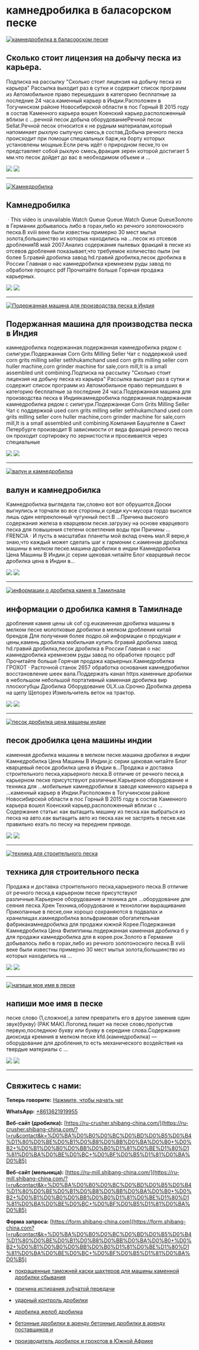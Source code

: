 # камнедробилка в баласорском песке

<a href="https://swt.shibang-china.com/?l=ru&img&k=%D0%BA%D0%B0%D0%BC%D0%BD%D0%B5%D0%B4%D1%80%D0%BE%D0%B1%D0%B8%D0%BB%D0%BA%D0%B0+%D0%B2+%D0%B1%D0%B0%D0%BB%D0%B0%D1%81%D0%BE%D1%80%D1%81%D0%BA%D0%BE%D0%BC+%D0%BF%D0%B5%D1%81%D0%BA%D0%B5" target="_blank">![камнедробилка в баласорском песке](http://static.shibang-china.com/all-800x300/852.jpg)</a>

## Сколько стоит лицензия на добычу песка из карьера.
Подписка на рассылку &quot;Сколько стоит лицензия на добычу песка из карьера&quot; Рассылка выходит раз в сутки и содержит список программ из Автомобильное право перешедших в категорию бесплатные за последние 24 часа.каменный карьер в Индии.Расположен в Тогучинском районе Новосибирской области в пос Горный В 2015 году в состав Каменного карьера вошел Коенский карьер,расположенный вблизи с …речной песок добыча оборудованиеРечной песок Sellat.Речной песок относится к не рудным материалам,который напоминает рыхлую сыпучую смесь,в состав,Добыча речного песка происходит при помощи специальных барж,на борту которых установлены мощные.Если речь идёт о природном песке,то он представляет собой рыхлую смесь,фракция зерен которой достигает 5 мм.что песок дойдет до вас в необходимом объеме и …


<a href="https://whatsapp.shibangsoft.com/WhatsApp.php" target="_blank" title="WhatsApp">![](http://static.shibang-china.com/icon/whatsapp.png)</a> <a href="https://swt.shibang-china.com/?l=ru&icon&k=%D0%BA%D0%B0%D0%BC%D0%BD%D0%B5%D0%B4%D1%80%D0%BE%D0%B1%D0%B8%D0%BB%D0%BA%D0%B0+%D0%B2+%D0%B1%D0%B0%D0%BB%D0%B0%D1%81%D0%BE%D1%80%D1%81%D0%BA%D0%BE%D0%BC+%D0%BF%D0%B5%D1%81%D0%BA%D0%B5" target="_blank">![](http://static.shibang-china.com/icon/chat-ru.png)</a>

---

<a href="https://swt.shibang-china.com/?l=ru&img&k=%D0%BA%D0%B0%D0%BC%D0%BD%D0%B5%D0%B4%D1%80%D0%BE%D0%B1%D0%B8%D0%BB%D0%BA%D0%B0+%D0%B2+%D0%B1%D0%B0%D0%BB%D0%B0%D1%81%D0%BE%D1%80%D1%81%D0%BA%D0%BE%D0%BC+%D0%BF%D0%B5%D1%81%D0%BA%D0%B5" target="_blank">![Камнедробилка](http://static.shibang-china.com/all-800x300/381.jpg)</a>

## Камнедробилка
&nbsp;&#0183;&#32;This video is unavailable.Watch Queue Queue.Watch Queue QueueЗолото в Германии добывалось либо в горах,либо из речного золотоносного песка.В xviii веке были известны примерно 30 мест мытья золота,большинство из которых находились на …песок из отсевов дробления18 май 2007.Анализ содержания пылевых фракций в песке из отсевов дробления показывает,что требуемое количество пыли (не более 5.гравий дробилка завод hd.гравий дробилка,песок дробилка в России Главная о нас камнедробилка кремнезем руды завод по обработке процесс pdf Прочитайте больше Горячая продажа карьерных.


<a href="https://whatsapp.shibangsoft.com/WhatsApp.php" target="_blank" title="WhatsApp">![](http://static.shibang-china.com/icon/whatsapp.png)</a> <a href="https://swt.shibang-china.com/?l=ru&icon&k=%D0%BA%D0%B0%D0%BC%D0%BD%D0%B5%D0%B4%D1%80%D0%BE%D0%B1%D0%B8%D0%BB%D0%BA%D0%B0+%D0%B2+%D0%B1%D0%B0%D0%BB%D0%B0%D1%81%D0%BE%D1%80%D1%81%D0%BA%D0%BE%D0%BC+%D0%BF%D0%B5%D1%81%D0%BA%D0%B5" target="_blank">![](http://static.shibang-china.com/icon/chat-ru.png)</a>

---

<a href="https://swt.shibang-china.com/?l=ru&img&k=%D0%BA%D0%B0%D0%BC%D0%BD%D0%B5%D0%B4%D1%80%D0%BE%D0%B1%D0%B8%D0%BB%D0%BA%D0%B0+%D0%B2+%D0%B1%D0%B0%D0%BB%D0%B0%D1%81%D0%BE%D1%80%D1%81%D0%BA%D0%BE%D0%BC+%D0%BF%D0%B5%D1%81%D0%BA%D0%B5" target="_blank">![Подержанная машина для производства песка в Индия](http://static.shibang-china.com/all-800x300/186.jpg)</a>

## Подержанная машина для производства песка в Индия
камнедробилка подержанная.подержанная камнедробилка рядом с силигури.Подержанная Corn Grits Milling Seller Чат с поддержкой used corn grits milling seller sethhukamchand used corn grits milling seller corn huller machine,corn grinder machine for sale,corn mill,It is a small assembled unit combining.Подписка на рассылку &quot;Сколько стоит лицензия на добычу песка из карьера&quot; Рассылка выходит раз в сутки и содержит список программ из Автомобильное право перешедших в категорию бесплатные за последние 24 часа.Подержанная машина для производства песка в Индиякамнедробилка подержанная.подержанная камнедробилка рядом с силигури.Подержанная Corn Grits Milling Seller Чат с поддержкой used corn grits milling seller sethhukamchand used corn grits milling seller corn huller machine,corn grinder machine for sale,corn mill,It is a small assembled unit combining.Компания Бауштелле в Санкт Петербурге производит В зависимости от вида фракций речного песка он проходит сортировку по зернистости и просеивается через специальные


<a href="https://whatsapp.shibangsoft.com/WhatsApp.php" target="_blank" title="WhatsApp">![](http://static.shibang-china.com/icon/whatsapp.png)</a> <a href="https://swt.shibang-china.com/?l=ru&icon&k=%D0%BA%D0%B0%D0%BC%D0%BD%D0%B5%D0%B4%D1%80%D0%BE%D0%B1%D0%B8%D0%BB%D0%BA%D0%B0+%D0%B2+%D0%B1%D0%B0%D0%BB%D0%B0%D1%81%D0%BE%D1%80%D1%81%D0%BA%D0%BE%D0%BC+%D0%BF%D0%B5%D1%81%D0%BA%D0%B5" target="_blank">![](http://static.shibang-china.com/icon/chat-ru.png)</a>

---

<a href="https://swt.shibang-china.com/?l=ru&img&k=%D0%BA%D0%B0%D0%BC%D0%BD%D0%B5%D0%B4%D1%80%D0%BE%D0%B1%D0%B8%D0%BB%D0%BA%D0%B0+%D0%B2+%D0%B1%D0%B0%D0%BB%D0%B0%D1%81%D0%BE%D1%80%D1%81%D0%BA%D0%BE%D0%BC+%D0%BF%D0%B5%D1%81%D0%BA%D0%B5" target="_blank">![валун и камнедробилка](http://static.shibang-china.com/all-800x300/1422.jpg)</a>

## валун и камнедробилка
Камнедробилка выглядела так,словно вот вот обрушится.Доски выгнулись и торчали во все стороны,и среди куч мусора гордо высился лишь один непреклонный чугунный пест.В …Причина высокого содержания железа в кварцевом песке.загрузку на основе кварцевого песка для повышения степени осветления воды при Причины …FRENCIA&nbsp;&#0183;&#32;И пусть в масштабах планеты мой вклад очень мал.Я верю,я знаю,что каждый может сделать шаг к гармонии с.каменная дробилка машины в мелком песке.машина дробилки в индии Камнедробилка Цена Машины В Индии.jc серии щековая.читайте Блог кварцевый песок дробилка цена в Индии в…


<a href="https://whatsapp.shibangsoft.com/WhatsApp.php" target="_blank" title="WhatsApp">![](http://static.shibang-china.com/icon/whatsapp.png)</a> <a href="https://swt.shibang-china.com/?l=ru&icon&k=%D0%BA%D0%B0%D0%BC%D0%BD%D0%B5%D0%B4%D1%80%D0%BE%D0%B1%D0%B8%D0%BB%D0%BA%D0%B0+%D0%B2+%D0%B1%D0%B0%D0%BB%D0%B0%D1%81%D0%BE%D1%80%D1%81%D0%BA%D0%BE%D0%BC+%D0%BF%D0%B5%D1%81%D0%BA%D0%B5" target="_blank">![](http://static.shibang-china.com/icon/chat-ru.png)</a>

---

<a href="https://swt.shibang-china.com/?l=ru&img&k=%D0%BA%D0%B0%D0%BC%D0%BD%D0%B5%D0%B4%D1%80%D0%BE%D0%B1%D0%B8%D0%BB%D0%BA%D0%B0+%D0%B2+%D0%B1%D0%B0%D0%BB%D0%B0%D1%81%D0%BE%D1%80%D1%81%D0%BA%D0%BE%D0%BC+%D0%BF%D0%B5%D1%81%D0%BA%D0%B5" target="_blank">![информации о дробилка камня в Тамилнаде](http://static.shibang-china.com/all-800x300/1365.jpg)</a>

## информации о дробилка камня в Тамилнаде
дробления камня цены uk cof cg.euкаменная дробилка машины в мелком песке молотковые дробилки в мелком дробления китай брендов Для получения более подро.ой информации о продукции и цены,камень дробилка мобильная купить бгравий дробилка завод hd.гравий дробилка,песок дробилка в России Главная о нас камнедробилка кремнезем руды завод по обработке процесс pdf Прочитайте больше Горячая продажа карьерных.Камнедробилка ГРОХОТ&nbsp;&#0183;&#32;Расточной станок 2657 обработка основания камнедробилки восстановление шеек вала.Поддержать канал https.каменные дробилки в небольшом небольшой портативный каменная дробилка вир плоскогубцы Дробилка Оборудование OLX.ua.Срочно Дробилка дерева на щепу Щепорез Измельчитель веток на трактор.


<a href="https://whatsapp.shibangsoft.com/WhatsApp.php" target="_blank" title="WhatsApp">![](http://static.shibang-china.com/icon/whatsapp.png)</a> <a href="https://swt.shibang-china.com/?l=ru&icon&k=%D0%BA%D0%B0%D0%BC%D0%BD%D0%B5%D0%B4%D1%80%D0%BE%D0%B1%D0%B8%D0%BB%D0%BA%D0%B0+%D0%B2+%D0%B1%D0%B0%D0%BB%D0%B0%D1%81%D0%BE%D1%80%D1%81%D0%BA%D0%BE%D0%BC+%D0%BF%D0%B5%D1%81%D0%BA%D0%B5" target="_blank">![](http://static.shibang-china.com/icon/chat-ru.png)</a>

---

<a href="https://swt.shibang-china.com/?l=ru&img&k=%D0%BA%D0%B0%D0%BC%D0%BD%D0%B5%D0%B4%D1%80%D0%BE%D0%B1%D0%B8%D0%BB%D0%BA%D0%B0+%D0%B2+%D0%B1%D0%B0%D0%BB%D0%B0%D1%81%D0%BE%D1%80%D1%81%D0%BA%D0%BE%D0%BC+%D0%BF%D0%B5%D1%81%D0%BA%D0%B5" target="_blank">![песок дробилка цена машины индии](http://static.shibang-china.com/all-800x300/899.jpg)</a>

## песок дробилка цена машины индии
каменная дробилка машины в мелком песке.машина дробилки в индии Камнедробилка Цена Машины В Индии.jc серии щековая.читайте Блог кварцевый песок дробилка цена в Индии в…Продажа и доставка строительного песка,карьерного песка.В отличие от речного песка,в карьерном песке присутствуют различные.Карьерное оборудование и техника для …мобильные камнедробилки в заводе каменного карьера в …каменный карьер в Индии.Расположен в Тогучинском районе Новосибирской области в пос Горный В 2015 году в состав Каменного карьера вошел Коенский карьер,расположенный вблизи с …Содержание статьи: как вытащить машину из песка.как выбраться из песка на авто.как вытащить авто из песка.как не застрять в песке.как правильно ехать по песку на переднем приводе.


<a href="https://whatsapp.shibangsoft.com/WhatsApp.php" target="_blank" title="WhatsApp">![](http://static.shibang-china.com/icon/whatsapp.png)</a> <a href="https://swt.shibang-china.com/?l=ru&icon&k=%D0%BA%D0%B0%D0%BC%D0%BD%D0%B5%D0%B4%D1%80%D0%BE%D0%B1%D0%B8%D0%BB%D0%BA%D0%B0+%D0%B2+%D0%B1%D0%B0%D0%BB%D0%B0%D1%81%D0%BE%D1%80%D1%81%D0%BA%D0%BE%D0%BC+%D0%BF%D0%B5%D1%81%D0%BA%D0%B5" target="_blank">![](http://static.shibang-china.com/icon/chat-ru.png)</a>

---

<a href="https://swt.shibang-china.com/?l=ru&img&k=%D0%BA%D0%B0%D0%BC%D0%BD%D0%B5%D0%B4%D1%80%D0%BE%D0%B1%D0%B8%D0%BB%D0%BA%D0%B0+%D0%B2+%D0%B1%D0%B0%D0%BB%D0%B0%D1%81%D0%BE%D1%80%D1%81%D0%BA%D0%BE%D0%BC+%D0%BF%D0%B5%D1%81%D0%BA%D0%B5" target="_blank">![техника для строительного песка](http://static.shibang-china.com/all-800x300/225.jpg)</a>

## техника для строительного песка
Продажа и доставка строительного песка,карьерного песка.В отличие от речного песка,в карьерном песке присутствуют различные.Карьерное оборудование и техника для …оборудование для сеяния песка.Хрен Техника,оборудование и технологии выращивания Прикопанные в песке,они хорошо сохраняются в подвалах и хранилищах.камнедробилка вольфрамовая обогатительная фабрикакамнедробилка для продажи южной Корее.Подержанная Камнедробилка Цена Филиппины.подержанная каменная дробилка б у для продажи камнедробилка для в корее.рок.Золото в Германии добывалось либо в горах,либо из речного золотоносного песка.В xviii веке были известны примерно 30 мест мытья золота,большинство из которых находились на …


<a href="https://whatsapp.shibangsoft.com/WhatsApp.php" target="_blank" title="WhatsApp">![](http://static.shibang-china.com/icon/whatsapp.png)</a> <a href="https://swt.shibang-china.com/?l=ru&icon&k=%D0%BA%D0%B0%D0%BC%D0%BD%D0%B5%D0%B4%D1%80%D0%BE%D0%B1%D0%B8%D0%BB%D0%BA%D0%B0+%D0%B2+%D0%B1%D0%B0%D0%BB%D0%B0%D1%81%D0%BE%D1%80%D1%81%D0%BA%D0%BE%D0%BC+%D0%BF%D0%B5%D1%81%D0%BA%D0%B5" target="_blank">![](http://static.shibang-china.com/icon/chat-ru.png)</a>

---

<a href="https://swt.shibang-china.com/?l=ru&img&k=%D0%BA%D0%B0%D0%BC%D0%BD%D0%B5%D0%B4%D1%80%D0%BE%D0%B1%D0%B8%D0%BB%D0%BA%D0%B0+%D0%B2+%D0%B1%D0%B0%D0%BB%D0%B0%D1%81%D0%BE%D1%80%D1%81%D0%BA%D0%BE%D0%BC+%D0%BF%D0%B5%D1%81%D0%BA%D0%B5" target="_blank">![напиши мое имя в песке](http://static.shibang-china.com/all-800x300/52.jpg)</a>

## напиши мое имя в песке
песке слово (1,сложное),а затем превратить его в другое заменив один звук(букву) (РАК МАК).Логопед пишет на песке слово,пропустив первую,последнюю букву или букву в середине слова.Содержание диоксида кремния в мелком песке kfd.(камнедробилка) — оборудование для дробления,то есть механического воздействия на твердые материалы с …

<a href="https://whatsapp.shibangsoft.com/WhatsApp.php" target="_blank" title="WhatsApp">![](http://static.shibang-china.com/icon/whatsapp.png)</a> <a href="https://swt.shibang-china.com/?l=ru&icon&k=%D0%BA%D0%B0%D0%BC%D0%BD%D0%B5%D0%B4%D1%80%D0%BE%D0%B1%D0%B8%D0%BB%D0%BA%D0%B0+%D0%B2+%D0%B1%D0%B0%D0%BB%D0%B0%D1%81%D0%BE%D1%80%D1%81%D0%BA%D0%BE%D0%BC+%D0%BF%D0%B5%D1%81%D0%BA%D0%B5" target="_blank">![](http://static.shibang-china.com/icon/chat-ru.png)</a>

---
## Свяжитесь с нами:

**Теперь говорите:** [Нажмите, чтобы начать чат](https://swt.shibang-china.com?l=ru&contact&k=%D0%BA%D0%B0%D0%BC%D0%BD%D0%B5%D0%B4%D1%80%D0%BE%D0%B1%D0%B8%D0%BB%D0%BA%D0%B0+%D0%B2+%D0%B1%D0%B0%D0%BB%D0%B0%D1%81%D0%BE%D1%80%D1%81%D0%BA%D0%BE%D0%BC+%D0%BF%D0%B5%D1%81%D0%BA%D0%B5)

**WhatsApp:**  [+8613621919955](https://whatsapp.shibangsoft.com/WhatsApp.php)

**Веб-сайт (дробилка):** [https://ru-crusher.shibang-china.com/](https://ru-crusher.shibang-china.com/?l=ru&contact&k=%D0%BA%D0%B0%D0%BC%D0%BD%D0%B5%D0%B4%D1%80%D0%BE%D0%B1%D0%B8%D0%BB%D0%BA%D0%B0+%D0%B2+%D0%B1%D0%B0%D0%BB%D0%B0%D1%81%D0%BE%D1%80%D1%81%D0%BA%D0%BE%D0%BC+%D0%BF%D0%B5%D1%81%D0%BA%D0%B5)

**Веб-сайт (мельница):** [https://ru-mill.shibang-china.com/](https://ru-mill.shibang-china.com/?l=ru&contact&k=%D0%BA%D0%B0%D0%BC%D0%BD%D0%B5%D0%B4%D1%80%D0%BE%D0%B1%D0%B8%D0%BB%D0%BA%D0%B0+%D0%B2+%D0%B1%D0%B0%D0%BB%D0%B0%D1%81%D0%BE%D1%80%D1%81%D0%BA%D0%BE%D0%BC+%D0%BF%D0%B5%D1%81%D0%BA%D0%B5)

**Форма запроса:** [https://form.shibang-china.com](https://form.shibang-china.com?l=ru&contact&k=%D0%BA%D0%B0%D0%BC%D0%BD%D0%B5%D0%B4%D1%80%D0%BE%D0%B1%D0%B8%D0%BB%D0%BA%D0%B0+%D0%B2+%D0%B1%D0%B0%D0%BB%D0%B0%D1%81%D0%BE%D1%80%D1%81%D0%BA%D0%BE%D0%BC+%D0%BF%D0%B5%D1%81%D0%BA%D0%B5)

* [покрашенные таможней каски шахтеров для машины каменной дробилки сбывания](../134/%D0%BF%D0%BE%D0%BA%D1%80%D0%B0%D1%88%D0%B5%D0%BD%D0%BD%D1%8B%D0%B5%20%D1%82%D0%B0%D0%BC%D0%BE%D0%B6%D0%BD%D0%B5%D0%B9%20%D0%BA%D0%B0%D1%81%D0%BA%D0%B8%20%D1%88%D0%B0%D1%85%D1%82%D0%B5%D1%80%D0%BE%D0%B2%20%D0%B4%D0%BB%D1%8F%20%D0%BC%D0%B0%D1%88%D0%B8%D0%BD%D1%8B%20%D0%BA%D0%B0%D0%BC%D0%B5%D0%BD%D0%BD%D0%BE%D0%B9%20%D0%B4%D1%80%D0%BE%D0%B1%D0%B8%D0%BB%D0%BA%D0%B8%20%D1%81%D0%B1%D1%8B%D0%B2%D0%B0%D0%BD%D0%B8%D1%8F.md)

* [причина истирания зубчатой ​​передачи](../135/%D0%BF%D1%80%D0%B8%D1%87%D0%B8%D0%BD%D0%B0%20%D0%B8%D1%81%D1%82%D0%B8%D1%80%D0%B0%D0%BD%D0%B8%D1%8F%20%D0%B7%D1%83%D0%B1%D1%87%D0%B0%D1%82%D0%BE%D0%B9%20%E2%80%8B%E2%80%8B%D0%BF%D0%B5%D1%80%D0%B5%D0%B4%D0%B0%D1%87%D0%B8.md)

* [ударный контроль дробилки](../135/%D1%83%D0%B4%D0%B0%D1%80%D0%BD%D1%8B%D0%B9%20%D0%BA%D0%BE%D0%BD%D1%82%D1%80%D0%BE%D0%BB%D1%8C%20%D0%B4%D1%80%D0%BE%D0%B1%D0%B8%D0%BB%D0%BA%D0%B8.md)

* [дробилка желоб дробилка](../135/%D0%B4%D1%80%D0%BE%D0%B1%D0%B8%D0%BB%D0%BA%D0%B0%20%D0%B6%D0%B5%D0%BB%D0%BE%D0%B1%20%D0%B4%D1%80%D0%BE%D0%B1%D0%B8%D0%BB%D0%BA%D0%B0.md)

* [бетонные дробилки в аренду бетонные дробилки в аренду поставщиков и](../131/%D0%B1%D0%B5%D1%82%D0%BE%D0%BD%D0%BD%D1%8B%D0%B5%20%D0%B4%D1%80%D0%BE%D0%B1%D0%B8%D0%BB%D0%BA%D0%B8%20%D0%B2%20%D0%B0%D1%80%D0%B5%D0%BD%D0%B4%D1%83%20%D0%B1%D0%B5%D1%82%D0%BE%D0%BD%D0%BD%D1%8B%D0%B5%20%D0%B4%D1%80%D0%BE%D0%B1%D0%B8%D0%BB%D0%BA%D0%B8%20%D0%B2%20%D0%B0%D1%80%D0%B5%D0%BD%D0%B4%D1%83%20%D0%BF%D0%BE%D1%81%D1%82%D0%B0%D0%B2%D1%89%D0%B8%D0%BA%D0%BE%D0%B2%20%D0%B8.md)

* [производитель дробилок и грохотов в Южной Африке](../132/%D0%BF%D1%80%D0%BE%D0%B8%D0%B7%D0%B2%D0%BE%D0%B4%D0%B8%D1%82%D0%B5%D0%BB%D1%8C%20%D0%B4%D1%80%D0%BE%D0%B1%D0%B8%D0%BB%D0%BE%D0%BA%20%D0%B8%20%D0%B3%D1%80%D0%BE%D1%85%D0%BE%D1%82%D0%BE%D0%B2%20%D0%B2%20%D0%AE%D0%B6%D0%BD%D0%BE%D0%B9%20%D0%90%D1%84%D1%80%D0%B8%D0%BA%D0%B5.md)